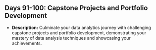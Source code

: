 ## Days 91-100: Capstone Projects and Portfolio Development
- **Description:** Culminate your data analytics journey with challenging capstone projects and portfolio development, demonstrating your mastery of data analysis techniques and showcasing your achievements.
